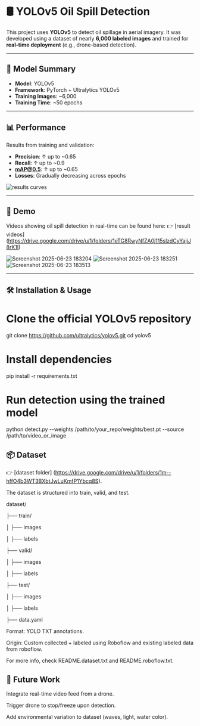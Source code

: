 # 🛢️ YOLOv5 Oil Spill Detection

This project uses **YOLOv5** to detect oil spillage in aerial imagery. It was developed using a dataset of nearly **6,000 labeled images** and trained for **real-time deployment** (e.g., drone-based detection).

---

## 🧠 Model Summary

- **Model**: YOLOv5  
- **Framework**: PyTorch + Ultralytics YOLOv5  
- **Training Images**: ~6,000  
- **Training Time**: ~50 epochs

---

## 📊 Performance

Results from training and validation:

- **Precision**: ↑ up to ~0.65  
- **Recall**: ↑ up to ~0.9  
- **mAP@0.5**: ↑ up to ~0.65  
- **Losses**: Gradually decreasing across epochs  

![results curves](https://github.com/user-attachments/assets/54800dfa-67f4-4655-bd85-d171e817a492)

---

## 🎥 Demo
Videos showing oil spill detection in real-time can be found here:
 👉 [result videos] (https://drive.google.com/drive/u/1/folders/1eTG8RwyNfZA0j115slzdCyYajiJ8rK1I) 
 
 ![Screenshot 2025-06-23 183204](https://github.com/user-attachments/assets/e1ce2583-b4ef-4542-80f5-85449d843588) 
![Screenshot 2025-06-23 183251](https://github.com/user-attachments/assets/f079cf3d-6e36-42e0-8caa-24570643decd) 
![Screenshot 2025-06-23 183513](https://github.com/user-attachments/assets/1d40736e-c637-4479-934e-ad1eed7ccb4a)

---

## 🛠️ Installation & Usage

# Clone the official YOLOv5 repository
git clone https://github.com/ultralytics/yolov5.git
cd yolov5

# Install dependencies
pip install -r requirements.txt

# Run detection using the trained model
python detect.py --weights /path/to/your_repo/weights/best.pt --source /path/to/video_or_image


## 📦 Dataset
👉 [dataset folder] (https://drive.google.com/drive/u/1/folders/1m--hffO4b3WT3BXbtJwLuKmfP1Ybcq8S).

The dataset is structured into train, valid, and test.

dataset/

├── train/

│   ├── images

│   ├── labels

├── valid/

│   ├── images

│   ├── labels

├── test/

│   ├── images

│   ├── labels

├── data.yaml


Format: YOLO TXT annotations.

Origin: Custom collected + labeled using Roboflow and existing labeled data from roboflow.

For more info, check README.dataset.txt and README.roboflow.txt.
 

## 🤖 Future Work
Integrate real-time video feed from a drone.

Trigger drone to stop/freeze upon detection.

Add environmental variation to dataset (waves, light, water color).

